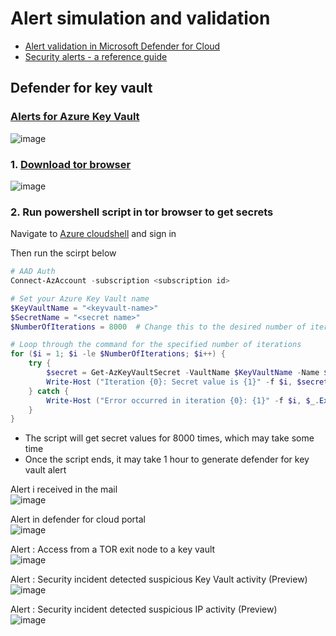 # Alert simulation and validation
* [Alert validation in Microsoft Defender for Cloud](https://learn.microsoft.com/en-us/azure/defender-for-cloud/alert-validation)
* [Security alerts - a reference guide](https://learn.microsoft.com/en-us/azure/defender-for-cloud/alerts-reference#alerts-azurekv)

## Defender for key vault
### [Alerts for Azure Key Vault](https://learn.microsoft.com/en-us/azure/defender-for-cloud/alerts-reference#alerts-azurekv)
![image](https://github.com/guguji666666/GJS-MDC-Tips/assets/96930989/36bb9540-1a36-45b8-b2bc-3a24bada5a4e)

### 1. [Download tor browser](https://www.torproject.org/download/)
![image](https://github.com/guguji666666/GJS-MDC-Tips/assets/96930989/730dc6bb-2af3-4900-9c47-484c2535d84a)

### 2. Run powershell script in tor  browser to get secrets

Navigate to [Azure cloudshell](https://ms.portal.azure.com/#cloudshell/) and sign in

Then run the scirpt below
```powershell
# AAD Auth
Connect-AzAccount -subscription <subscription id>

# Set your Azure Key Vault name
$KeyVaultName = "<keyvault-name>"
$SecretName = "<secret name>"
$NumberOfIterations = 8000  # Change this to the desired number of iterations

# Loop through the command for the specified number of iterations
for ($i = 1; $i -le $NumberOfIterations; $i++) {
    try {
        $secret = Get-AzKeyVaultSecret -VaultName $KeyVaultName -Name $SecretName -AsPlainText
        Write-Host ("Iteration {0}: Secret value is {1}" -f $i, $secret)
    } catch {
        Write-Host ("Error occurred in iteration {0}: {1}" -f $i, $_.Exception.Message)
    }
}
```
* The script will get secret values for 8000 times, which may take some time
* Once the script ends, it may take 1 hour to generate defender for key vault alert

Alert i received in the mail <br>
![image](https://github.com/guguji666666/GJS-MDC-Tips/assets/96930989/16962491-7494-4bb1-8a73-f97c9a0c7ea6)

Alert in defender for cloud portal <br>
![image](https://github.com/guguji666666/GJS-MDC-Tips/assets/96930989/2570417b-43b5-4b0c-b65d-d44897feb96d)

Alert : Access from a TOR exit node to a key vault <br>
![image](https://github.com/guguji666666/GJS-MDC-Tips/assets/96930989/771f8c5c-7f84-428a-99bb-cc1538eae7de)

Alert : Security incident detected suspicious Key Vault activity (Preview) <br>
![image](https://github.com/guguji666666/GJS-MDC-Tips/assets/96930989/ad76dc7c-53c0-4a33-b162-7c839849b1b4)

Alert : Security incident detected suspicious IP activity (Preview) <br>
![image](https://github.com/guguji666666/GJS-MDC-Tips/assets/96930989/4912e800-57ee-4371-8969-2bb05e3f9917)
